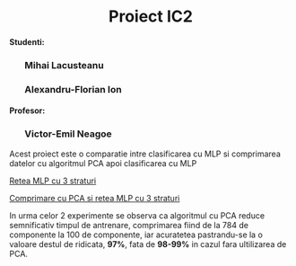 <h1><center>Proiect IC2</center></h1>


#### Studenti:
### &nbsp;&nbsp;&nbsp;&nbsp;&nbsp;&nbsp; Mihai Lacusteanu
### &nbsp;&nbsp;&nbsp;&nbsp;&nbsp;&nbsp; Alexandru-Florian Ion 
#### Profesor: 
### &nbsp;&nbsp;&nbsp;&nbsp;&nbsp;&nbsp; Victor-Emil Neagoe


Acest proiect este o comparatie intre clasificarea cu MLP si comprimarea datelor cu algoritmul PCA apoi clasificarea cu MLP



[Retea MLP cu 3 straturi](https://github.com/mihailacusteanu/proiect-ic2/blob/master/MLP.ipynb)

[Comprimare cu PCA si retea MLP cu 3 straturi](https://github.com/mihailacusteanu/proiect-ic2/blob/master/MLP%20PCA.ipynb)


In urma celor 2 experimente se observa ca algoritmul cu PCA reduce semnificativ timpul de antrenare, comprimarea fiind de la 784 de componente la 100 de componente, iar acuratetea pastrandu-se la o valoare destul de ridicata, **97%**, fata de **98-99%** in cazul fara ultilizarea de PCA.

